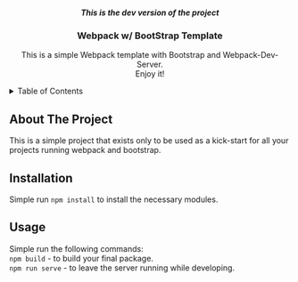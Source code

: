 <div align="center">
  <h5 align="center">This is the dev version of the project</h5>
  <h3 align="center">Webpack w/ BootStrap Template</h3>

  <p align="center">
    This is a simple Webpack template with Bootstrap and Webpack-Dev-Server.</br>
    Enjoy it!
  </p>
</div>

<!-- TABLE OF CONTENTS -->
<details>
  <summary>Table of Contents</summary>
  <ol>
    <li><a href="#about-the-project">About The Project</a></li>
    <li><a href="#installation">Installation</a></li>
    <li><a href="#usage">Usage</a></li>
  </ol>
</details>

## About The Project

This is a simple project that exists only to be used as a kick-start for all your projects running webpack and bootstrap.

## Installation

Simple run `npm install` to install the necessary modules.

## Usage

Simple run the following commands:</br>
`npm build` - to build your final package.</br>
`npm run serve` - to leave the server running while developing.
